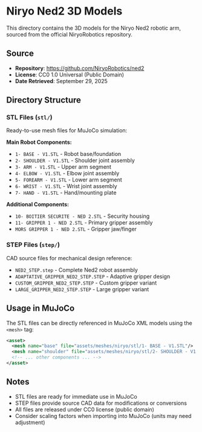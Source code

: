 # Niryo Ned2 3D Models

This directory contains the 3D models for the Niryo Ned2 robotic arm, sourced from the official NiryoRobotics repository.

## Source
- **Repository**: https://github.com/NiryoRobotics/ned2
- **License**: CC0 1.0 Universal (Public Domain)
- **Date Retrieved**: September 29, 2025

## Directory Structure

### STL Files (`stl/`)
Ready-to-use mesh files for MuJoCo simulation:

**Main Robot Components:**
- `1- BASE - V1.STL` - Robot base/foundation
- `2- SHOULDER - V1.STL` - Shoulder joint assembly
- `3- ARM - V1.STL` - Upper arm segment
- `4- ELBOW - V1.STL` - Elbow joint assembly
- `5- FOREARM - V1.STL` - Lower arm segment
- `6- WRIST - V1.STL` - Wrist joint assembly
- `7- HAND - V1.STL` - Hand/mounting plate

**Additional Components:**
- `10- BOITIER SECURITE - NED 2.STL` - Security housing
- `11- GRIPPER 1 - NED 2.STL` - Primary gripper assembly
- `MORS GRIPPER 1 - NED 2.STL` - Gripper jaw/finger

### STEP Files (`step/`)
CAD source files for mechanical design reference:

- `NED2_STEP.step` - Complete Ned2 robot assembly
- `ADAPTATIVE_GRIPPER_NED2_STEP.STEP` - Adaptive gripper design
- `CUSTOM_GRIPPER_NED2_STEP.STEP` - Custom gripper variant
- `LARGE_GRIPPER_NED2_STEP.STEP` - Large gripper variant

## Usage in MuJoCo

The STL files can be directly referenced in MuJoCo XML models using the `<mesh>` tag:

```xml
<asset>
  <mesh name="base" file="assets/meshes/niryo/stl/1- BASE - V1.STL"/>
  <mesh name="shoulder" file="assets/meshes/niryo/stl/2- SHOULDER - V1.STL"/>
  <!-- ... other components ... -->
</asset>
```

## Notes

- STL files are ready for immediate use in MuJoCo
- STEP files provide source CAD data for modifications or conversions
- All files are released under CC0 license (public domain)
- Consider scaling factors when importing into MuJoCo (units may need adjustment)